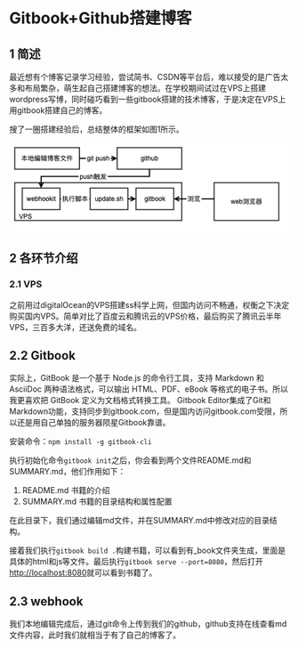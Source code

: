 # Gitbook+Github搭建博客

## 1 简述

最近想有个博客记录学习经验，尝试简书、CSDN等平台后，难以接受的是广告太多和布局繁杂，萌生起自己搭建博客的想法。在学校期间试过在VPS上搭建wordpress写博，同时碰巧看到一些gitbook搭建的技术博客，于是决定在VPS上用gitbook搭建自己的博客。

搜了一圈搭建经验后，总结整体的框架如图1所示。

![1_1 整体流程](1_1.png)

## 2 各环节介绍

### 2.1 VPS

之前用过digitalOcean的VPS搭建ss科学上网，但国内访问不畅通，权衡之下决定购买国内VPS。简单对比了百度云和腾讯云的VPS价格，最后购买了腾讯云半年VPS，三百多大洋，还送免费的域名。

## 2.2 Gitbook

实际上，GitBook 是一个基于 Node.js 的命令行工具，支持 Markdown 和 AsciiDoc 两种语法格式，可以输出 HTML、PDF、eBook 等格式的电子书。所以我更喜欢把 GitBook 定义为文档格式转换工具。
Gitbook Editor集成了Git和Markdown功能，支持同步到gitbook.com，但是国内访问gitbook.com受限，所以还是用自己单独的服务器陨星Gitbook靠谱。

安装命令：`npm install -g gitbook-cli`

执行初始化命令`gitbook init`之后，你会看到两个文件README.md和SUMMARY.md，他们作用如下：

1. README.md 书籍的介绍
2. SUMMARY.md 书籍的目录结构和属性配置

在此目录下，我们通过编辑md文件，并在SUMMARY.md中修改对应的目录结构。

接着我们执行`gitbook build .`构建书籍，可以看到有_book文件夹生成，里面是具体的html和js等文件。最后执行`gitbook serve --port=8080`，然后打开[http://localhost:8080]()就可以看到书籍了。

## 2.3 webhook

我们本地编辑完成后，通过git命令上传到我们的github，github支持在线查看md文件内容，此时我们就相当于有了自己的博客了。